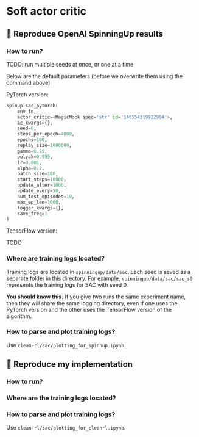 # Soft actor critic

## 🚀 Reproduce OpenAI SpinningUp results

### How to run?

TODO: run multiple seeds at once, or one at a time

Below are the default parameters (before we overwrite them using the command above)

PyTorch version:

```python
spinup.sac_pytorch(
    env_fn, 
    actor_critic=<MagicMock spec='str' id='140554319922904'>, 
    ac_kwargs={}, 
    seed=0, 
    steps_per_epoch=4000, 
    epochs=100,
    replay_size=1000000, 
    gamma=0.99, 
    polyak=0.995, 
    lr=0.001, 
    alpha=0.2, 
    batch_size=100, 
    start_steps=10000, 
    update_after=1000, 
    update_every=50, 
    num_test_episodes=10,
    max_ep_len=1000, 
    logger_kwargs={}, 
    save_freq=1
)
```

TensorFlow version:

TODO

### Where are training logs located?

Training logs are located in `spinningup/data/sac`. Each seed is saved as a separate folder in this directory. For example, `spinningup/data/sac/sac_s0` represents the training logs for SAC with seed 0.

**You should know this.** If you give two runs the same experiment name, then they will share the same logging directory, even if one uses the PyTorch version and the other uses the TensorFlow version of the algorithm.

### How to parse and plot training logs?

Use `clean-rl/sac/plotting_for_spinnup.ipynb`.

## 🚀 Reproduce my implementation

### How to run?

### Where are the training logs located?

### How to parse and plot training logs?

Use `clean-rl/sac/plotting_for_cleanrl.ipynb`.


